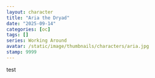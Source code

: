 ```yaml
---
layout: character
title: "Aria the Dryad" 
date: "2025-09-14"
categories: [oc]
tags: [] 
series: Working Around
avatar: /static/image/thumbnails/characters/aria.jpg
stamp: 9999
---
```

test
